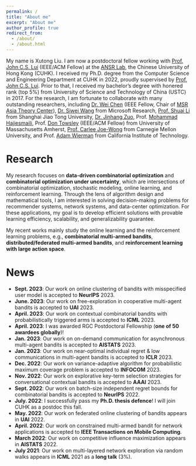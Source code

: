 ```yaml
---
permalink: /
title: "About me"
excerpt: "About me"
author_profile: true
redirect_from: 
  - /about/
  - /about.html
---
```


My name is Xutong Liu. I am now a postdoctoral fellow working with [Prof. John C.S. Lui](http://www.cse.cuhk.edu.hk/~cslui/) (IEEE/ACM Fellow) at the [ANSR Lab](http://ansrlab.cse.cuhk.edu.hk/), the Chinese University of Hong Kong (CUHK). I received my Ph.D. degree from the Computer Science and Engineering Department at CUHK in 2022, proudly supervised by [Prof. John C.S. Lui](http://www.cse.cuhk.edu.hk/~cslui/). Prior to that, I received my bachelor’s degree with honered rank (top 5%) from University of Science and Technology of China (USTC) in 2017. For the research, I am fortunate to collaborate with many outstanding researchers, including [Dr. Wei Chen](https://www.microsoft.com/en-us/research/people/weic/) (IEEE Fellow, Chair of [MSR Asia Theory Center](https://www.microsoft.com/en-us/research/group/msr-asia-theory-center/)), [Dr. Siwei Wang](https://www.microsoft.com/en-us/research/people/siweiwang/) from Microsoft Research, [Prof. Shuai Li](https://shuaili8.github.io/) from Shanghai Jiao Tong University, [Dr. Jinhang Zuo](https://jhzuo.github.io/), Prof. [Mohammad Hajiesmaili](https://www.cics.umass.edu/people/hajiesmaili-mohammad), Prof. [Don Towsley](https://www.cics.umass.edu/faculty/directory/towsley_donald) (IEEE/ACM Fellow) from University of Massachusetts Amherst, [Prof. Carlee Joe-Wong](https://www.andrew.cmu.edu/user/cjoewong/) from Carnegie Mellon University, and Prof. [Adam Wierman](https://adamwierman.com/) from California Institute of Technology.

Research
======
My research focuses on **data-driven combinatorial optimization** and **combinatorial optimization under uncertainty**, which are intersections of combinatorial optimization, stochastic modeling, online learning, and reinforcement learning. Through the lens of algorithm design and mathematical tools, I am interested in solving decision-making problems for recommender systems, network systems, and data-center optimization. For these applications, my goal is to develop efficient solutions with provable learning efficiency, scalability, and generalizability guarantee. 

My recent works mainly study the online learning and the reinforcement learning problems, e.g., **combinatorial multi-armed bandits**, **distributed/federated multi-armed bandits**, and **reinforcement learning with large action space**.

News
======
- **Sept. 2023**: Our work on online clustering of bandits with misspecified user model is accepted to **NeurIPS** 2023.
- **June. 2023**: Our work on free-exploration in cooperative multi-agent bandits is accepted to **UAI** 2023.
- **April. 2023**: Our work on contextual combinatorial bandits with probabilistically triggered arms is accepted to **ICML** 2023.
- **April. 2023**: I was awarded RGC Postdoctoral Fellowship (**one of 50 awardees globally**)!
- **Jan. 2023**: Our work on on-demand communication for asynchronous multi-agent bandits is accepted to **AISTATS** 2023.
- **Jan. 2023**: Our work on near-optimal individual regret & low communications in multi-agent bandits is accepted to **ICLR** 2023.
- **Dec. 2022**: Our work on variance-adaptive algorithm for probabilistic maximum coverage problem is accepted to **INFOCOM** 2023.
- **Nov. 2022**: Our work on explorative key-term selection strategies for conversational contextual bandits is accepted to **AAAI** 2023.
- **Sept. 2022**: Our work on batch-size independent regret bounds for combinatorial bandits is accepted to **NeurIPS** 2022.
- **July. 2022**: I successfully pass my **Ph.D. thesis defence**! I will join CUHK as a postdoc this fall.
- **May. 2022**: Our work on federated online clustering of bandits appears in **UAI** 2022.
- **April. 2022**: Our work on constrained multi-armed bandit for network applications is accepted to **IEEE Transactions on Mobile Computing**.
- **March 2022**: Our work on competitive influence maximization appears in **AISTATS** 2022.
- **July 2021**: Our work on multi-layered network exploration via random walks appears in **ICML** 2021 as a **long talk** (3%).

